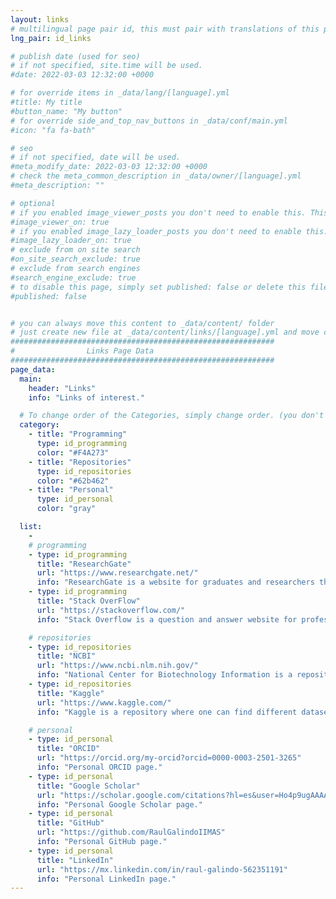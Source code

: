 ```yaml
---
layout: links
# multilingual page pair id, this must pair with translations of this page. (This name must be unique)
lng_pair: id_links

# publish date (used for seo)
# if not specified, site.time will be used.
#date: 2022-03-03 12:32:00 +0000

# for override items in _data/lang/[language].yml
#title: My title
#button_name: "My button"
# for override side_and_top_nav_buttons in _data/conf/main.yml
#icon: "fa fa-bath"

# seo
# if not specified, date will be used.
#meta_modify_date: 2022-03-03 12:32:00 +0000
# check the meta_common_description in _data/owner/[language].yml
#meta_description: ""

# optional
# if you enabled image_viewer_posts you don't need to enable this. This is only if image_viewer_posts = false
#image_viewer_on: true
# if you enabled image_lazy_loader_posts you don't need to enable this. This is only if image_lazy_loader_posts = false
#image_lazy_loader_on: true
# exclude from on site search
#on_site_search_exclude: true
# exclude from search engines
#search_engine_exclude: true
# to disable this page, simply set published: false or delete this file
#published: false


# you can always move this content to _data/content/ folder
# just create new file at _data/content/links/[language].yml and move content below.
###########################################################
#                Links Page Data
###########################################################
page_data:
  main:
    header: "Links"
    info: "Links of interest."

  # To change order of the Categories, simply change order. (you don't need to change list order.)
  category:
    - title: "Programming"
      type: id_programming
      color: "#F4A273"
    - title: "Repositories"
      type: id_repositories
      color: "#62b462"
    - title: "Personal"
      type: id_personal
      color: "gray"

  list:
    -
    # programming
    - type: id_programming
      title: "ResearchGate"
      url: "https://www.researchgate.net/"
      info: "ResearchGate is a website for graduates and researchers that collaborate in several science fields."
    - type: id_programming
      title: "Stack OverFlow"
      url: "https://stackoverflow.com/"
      info: "Stack Overflow is a question and answer website for professional and enthusiastic programmers."

    # repositories
    - type: id_repositories
      title: "NCBI"
      url: "https://www.ncbi.nlm.nih.gov/"
      info: "National Center for Biotechnology Information is a repository containing many biological datasets."
    - type: id_repositories
      title: "Kaggle"
      url: "https://www.kaggle.com/"
      info: "Kaggle is a repository where one can find different datasets in order to test your machine learning algorithms."

    # personal
    - type: id_personal
      title: "ORCID"
      url: "https://orcid.org/my-orcid?orcid=0000-0003-2501-3265"
      info: "Personal ORCID page."
    - type: id_personal
      title: "Google Scholar"
      url: "https://scholar.google.com/citations?hl=es&user=Ho4p9ugAAAAJ"
      info: "Personal Google Scholar page."
    - type: id_personal
      title: "GitHub"
      url: "https://github.com/RaulGalindoIIMAS"
      info: "Personal GitHub page."
    - type: id_personal
      title: "LinkedIn"
      url: "https://mx.linkedin.com/in/raul-galindo-562351191"
      info: "Personal LinkedIn page."
---
```

